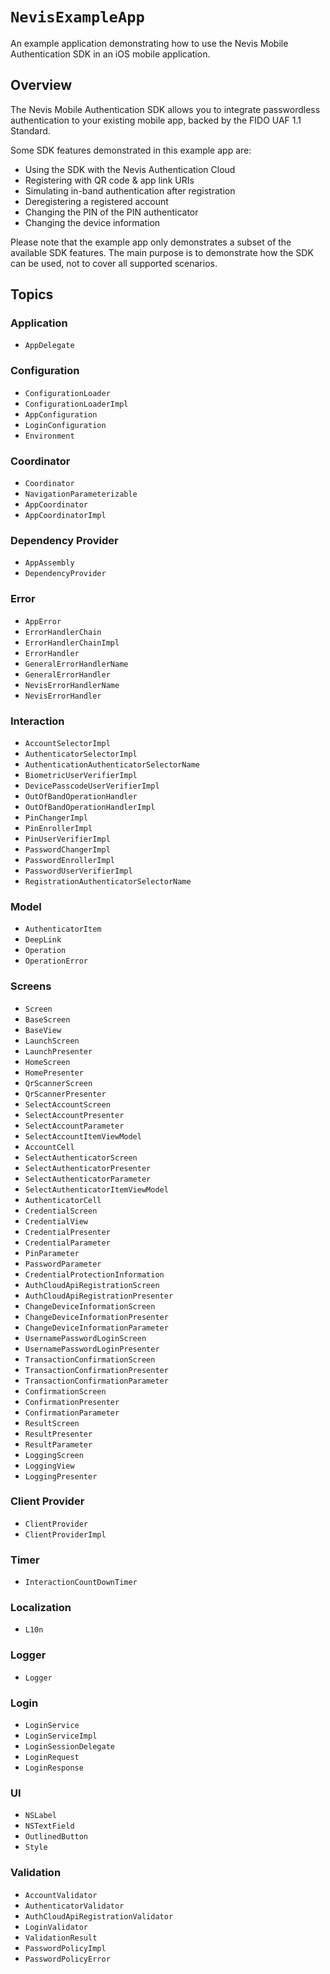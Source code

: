 # ``NevisExampleApp``

An example application demonstrating how to use the Nevis Mobile Authentication SDK in an iOS mobile application.

## Overview

The Nevis Mobile Authentication SDK allows you to integrate passwordless authentication to your existing mobile app, backed by the FIDO UAF 1.1 Standard.

Some SDK features demonstrated in this example app are:

* Using the SDK with the Nevis Authentication Cloud
* Registering with QR code & app link URIs
* Simulating in-band authentication after registration
* Deregistering a registered account
* Changing the PIN of the PIN authenticator
* Changing the device information

Please note that the example app only demonstrates a subset of the available SDK features. The main purpose is to demonstrate how the SDK can be used, not to cover all supported scenarios.

## Topics

### Application

- ``AppDelegate``

### Configuration

- ``ConfigurationLoader``
- ``ConfigurationLoaderImpl``
- ``AppConfiguration``
- ``LoginConfiguration``
- ``Environment``

### Coordinator

- ``Coordinator``
- ``NavigationParameterizable``
- ``AppCoordinator``
- ``AppCoordinatorImpl``

### Dependency Provider

- ``AppAssembly``
- ``DependencyProvider``

### Error

- ``AppError``
- ``ErrorHandlerChain``
- ``ErrorHandlerChainImpl``
- ``ErrorHandler``
- ``GeneralErrorHandlerName``
- ``GeneralErrorHandler``
- ``NevisErrorHandlerName``
- ``NevisErrorHandler``

### Interaction

- ``AccountSelectorImpl``
- ``AuthenticatorSelectorImpl``
- ``AuthenticationAuthenticatorSelectorName``
- ``BiometricUserVerifierImpl``
- ``DevicePasscodeUserVerifierImpl``
- ``OutOfBandOperationHandler``
- ``OutOfBandOperationHandlerImpl``
- ``PinChangerImpl``
- ``PinEnrollerImpl``
- ``PinUserVerifierImpl``
- ``PasswordChangerImpl``
- ``PasswordEnrollerImpl``
- ``PasswordUserVerifierImpl``
- ``RegistrationAuthenticatorSelectorName``

### Model

- ``AuthenticatorItem``
- ``DeepLink``
- ``Operation``
- ``OperationError``

### Screens

- ``Screen``
- ``BaseScreen``
- ``BaseView``
- ``LaunchScreen``
- ``LaunchPresenter``
- ``HomeScreen``
- ``HomePresenter``
- ``QrScannerScreen``
- ``QrScannerPresenter``
- ``SelectAccountScreen``
- ``SelectAccountPresenter``
- ``SelectAccountParameter``
- ``SelectAccountItemViewModel``
- ``AccountCell``
- ``SelectAuthenticatorScreen``
- ``SelectAuthenticatorPresenter``
- ``SelectAuthenticatorParameter``
- ``SelectAuthenticatorItemViewModel``
- ``AuthenticatorCell``
- ``CredentialScreen``
- ``CredentialView``
- ``CredentialPresenter``
- ``CredentialParameter``
- ``PinParameter``
- ``PasswordParameter``
- ``CredentialProtectionInformation``
- ``AuthCloudApiRegistrationScreen``
- ``AuthCloudApiRegistrationPresenter``
- ``ChangeDeviceInformationScreen``
- ``ChangeDeviceInformationPresenter``
- ``ChangeDeviceInformationParameter``
- ``UsernamePasswordLoginScreen``
- ``UsernamePasswordLoginPresenter``
- ``TransactionConfirmationScreen``
- ``TransactionConfirmationPresenter``
- ``TransactionConfirmationParameter``
- ``ConfirmationScreen``
- ``ConfirmationPresenter``
- ``ConfirmationParameter``
- ``ResultScreen``
- ``ResultPresenter``
- ``ResultParameter``
- ``LoggingScreen``
- ``LoggingView``
- ``LoggingPresenter``

### Client Provider

- ``ClientProvider``
- ``ClientProviderImpl``

### Timer

- ``InteractionCountDownTimer``

### Localization

- ``L10n``

### Logger

- ``Logger``

### Login

- ``LoginService``
- ``LoginServiceImpl``
- ``LoginSessionDelegate``
- ``LoginRequest``
- ``LoginResponse``

### UI

- ``NSLabel``
- ``NSTextField``
- ``OutlinedButton``
- ``Style``

### Validation

- ``AccountValidator``
- ``AuthenticatorValidator``
- ``AuthCloudApiRegistrationValidator``
- ``LoginValidator``
- ``ValidationResult``
- ``PasswordPolicyImpl``
- ``PasswordPolicyError``
